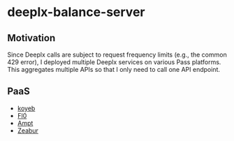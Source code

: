 # deeplx-balance-server

## Motivation

Since Deeplx calls are subject to request frequency limits (e.g., the common 429 error), I deployed multiple Deeplx services on various Pass platforms. This aggregates multiple APIs so that I only need to call one API endpoint.

## PaaS

- [koyeb](https://www.koyeb.com/)
- [Fl0](https://www.fl0.com/)
- [Ampt](https://ampt.dev/)
- [Zeabur](https://zeabur.com/)
